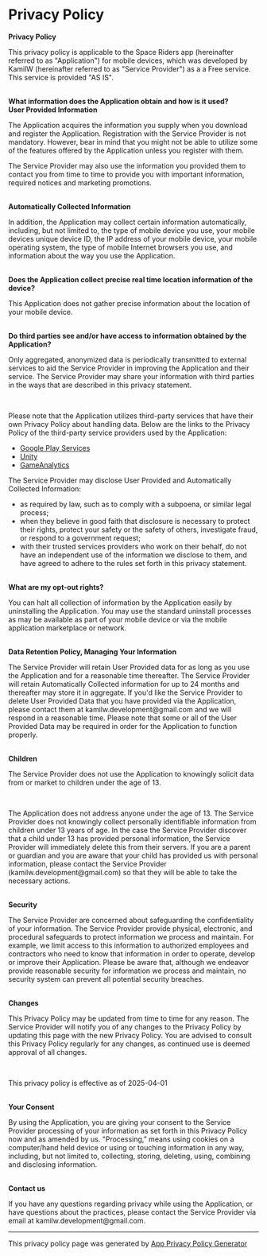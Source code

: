 <!DOCTYPE html>
<html>
    <head>
      <meta charset='utf-8'>
      <meta name='viewport' content='width=device-width'>
      <h1>Privacy Policy</h1>
    </head>
    <body>
    <strong>Privacy Policy</strong><p>This privacy policy is applicable to the Space Riders app (hereinafter referred to as "Application") for mobile devices, which was developed by KamilW (hereinafter referred to as "Service Provider") as a a Free service. This service is provided "AS IS".</p><br><strong>What information does the Application obtain and how is it used?</strong><br><strong>User Provided Information</strong><p>The Application acquires the information you supply when you download and register the Application. Registration with the Service Provider is not mandatory. However, bear in mind that you might not be able to utilize some of the features offered by the Application unless you register with them.</p><p>The Service Provider may also use the information you provided them to contact you from time to time to provide you with important information, required notices and marketing promotions.</p><br><strong>Automatically Collected Information </strong><p>In addition, the Application may collect certain information automatically, including, but not limited to, the type of mobile device you use, your mobile devices unique device ID, the IP address of your mobile device, your mobile operating system, the type of mobile Internet browsers you use, and information about the way you use the Application.</p><br><strong>Does the Application collect precise real time location information of the device?</strong><p>This Application does not gather precise information about the location of your mobile device.</p><div style="display: none;"><p>This Application collects your device's location, which helps the Service Provider determine your approximate geographical location and make use of in below ways:</p><ul><li>Geolocation Services: The Service Provider utilizes location data to provide features such as personalized content, relevant recommendations, and location-based services.</li><li>Analytics and Improvements: Aggregated and anonymized location data helps the Service Provider to analyze user behavior, identify trends, and improve the overall performance and functionality of the Application.</li><li>Third-Party Services: Periodically, the Service Provider may transmit anonymized location data to external services. These services assist them in enhancing the Application and optimizing their offerings.</li></ul></div><br><strong>Do third parties see and/or have access to information obtained by the Application?</strong><p>Only aggregated, anonymized data is periodically transmitted to external services to aid the Service Provider in improving the Application and their service. The Service Provider may share your information with third parties in the ways that are described in this privacy statement.</p><div><br><p>Please note that the Application utilizes third-party services that have their own Privacy Policy about handling data. Below are the links to the Privacy Policy of the third-party service providers used by the Application:</p><ul><li><a href="https://www.google.com/policies/privacy/" target="_blank" rel="noopener noreferrer">Google Play Services</a></li><!----><!----><!----><!----><!----><!----><!----><!----><!----><!----><li><a href="https://unity3d.com/legal/privacy-policy" target="_blank" rel="noopener noreferrer">Unity</a></li><!----><li><a href="https://gameanalytics.com/privacy" target="_blank" rel="noopener noreferrer">GameAnalytics</a></li><!----><!----><!----><!----><!----><!----><!----><!----><!----><!----><!----><!----><!----><!----><!----><!----><!----><!----></ul></div><p>The Service Provider may disclose User Provided and Automatically Collected Information:</p><ul><li>as required by law, such as to comply with a subpoena, or similar legal process;</li><li>when they believe in good faith that disclosure is necessary to protect their rights, protect your safety or the safety of others, investigate fraud, or respond to a government request;</li><li>with their trusted services providers who work on their behalf, do not have an independent use of the information we disclose to them, and have agreed to adhere to the rules set forth in this privacy statement.</li></ul><p></p><br><strong>What are my opt-out rights?</strong><p>You can halt all collection of information by the Application easily by uninstalling the Application. You may use the standard uninstall processes as may be available as part of your mobile device or via the mobile application marketplace or network.</p><br><strong>Data Retention Policy, Managing Your Information</strong><p>The Service Provider will retain User Provided data for as long as you use the Application and for a reasonable time thereafter. The Service Provider will retain Automatically Collected information for up to 24 months and thereafter may store it in aggregate. If you'd like the Service Provider to delete User Provided Data that you have provided via the Application, please contact them at kamilw.development@gmail.com and we will respond in a reasonable time. Please note that some or all of the User Provided Data may be required in order for the Application to function properly.</p><br><strong>Children</strong><p>The Service Provider does not use the Application to knowingly solicit data from or market to children under the age of 13.</p><div><br><p>The Application does not address anyone under the age of 13.
The Service Provider does not knowingly collect personally
identifiable information from children under 13 years of age. In the case
the Service Provider discover that a child under 13 has provided
personal information, the Service Provider will immediately
delete this from their servers. If you are a parent or guardian
and you are aware that your child has provided us with
personal information, please contact the Service Provider (kamilw.development@gmail.com) so that
they will be able to take the necessary actions.</p></div><!----><br><strong>Security</strong><p>The Service Provider are concerned about safeguarding the confidentiality of your information. The Service Provider provide physical, electronic, and procedural safeguards to protect information we process and maintain. For example, we limit access to this information to authorized employees and contractors who need to know that information in order to operate, develop or improve their Application. Please be aware that, although we endeavor provide reasonable security for information we process and maintain, no security system can prevent all potential security breaches.</p><br><strong>Changes</strong><p>This Privacy Policy may be updated from time to time for any reason. The Service Provider will notify you of any changes to the Privacy Policy by updating this page with the new Privacy Policy. You are advised to consult this Privacy Policy regularly for any changes, as continued use is deemed approval of all changes.</p><br><p>This privacy policy is effective as of 2025-04-01</p><br><strong>Your Consent</strong><p>By using the Application, you are giving your consent to the Service Provider processing of your information as set forth in this Privacy Policy now and as amended by us. "Processing,” means using cookies on a computer/hand held device or using or touching information in any way, including, but not limited to, collecting, storing, deleting, using, combining and disclosing information.</p><br><strong>Contact us</strong><p>If you have any questions regarding privacy while using the Application, or have questions about the practices, please contact the Service Provider via email at kamilw.development@gmail.com.</p><hr><p>This privacy policy page was generated by <a href="https://app-privacy-policy-generator.nisrulz.com/" target="_blank" rel="noopener noreferrer">App Privacy Policy Generator</a></p>
</body>
</html>
